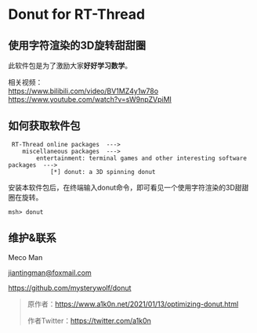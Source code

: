 # Donut for RT-Thread
## 使用字符渲染的3D旋转甜甜圈


此软件包是为了激励大家**好好学习数学**。

相关视频：   
https://www.bilibili.com/video/BV1MZ4y1w78o     
https://www.youtube.com/watch?v=sW9npZVpiMI 

## 如何获取软件包

```
 RT-Thread online packages  --->
    miscellaneous packages  --->
        entertainment: terminal games and other interesting software packages  --->
            [*] donut: a 3D spinning donut
```

安装本软件包后，在终端输入donut命令，即可看见一个使用字符渲染的3D甜甜圈在旋转。

```shell
msh> donut
```

## 维护&联系

Meco Man

jiantingman@foxmail.com

https://github.com/mysterywolf/donut

> 原作者：https://www.a1k0n.net/2021/01/13/optimizing-donut.html
> 
> 作者Twitter：https://twitter.com/a1k0n
